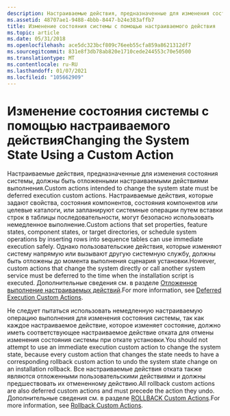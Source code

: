 ```yaml
---
description: Настраиваемые действия, предназначенные для изменения состояния системы, должны быть отложенными настраиваемыми действиями выполнения.
ms.assetid: 48707ae1-9488-4bbb-8447-b24e383affb7
title: Изменение состояния системы с помощью настраиваемого действия
ms.topic: article
ms.date: 05/31/2018
ms.openlocfilehash: ace5dc323bcf809c76eeb55cfa859a8621312df7
ms.sourcegitcommit: 831e8f3db78ab820e1710cede244553c70e50500
ms.translationtype: MT
ms.contentlocale: ru-RU
ms.lasthandoff: 01/07/2021
ms.locfileid: "105662909"
---
```

# <a name="changing-the-system-state-using-a-custom-action"></a><span data-ttu-id="33b6c-103">Изменение состояния системы с помощью настраиваемого действия</span><span class="sxs-lookup"><span data-stu-id="33b6c-103">Changing the System State Using a Custom Action</span></span>

<span data-ttu-id="33b6c-104">Настраиваемые действия, предназначенные для изменения состояния системы, должны быть отложенными настраиваемыми действиями выполнения.</span><span class="sxs-lookup"><span data-stu-id="33b6c-104">Custom actions intended to change the system state must be deferred execution custom actions.</span></span> <span data-ttu-id="33b6c-105">Настраиваемые действия, которые задают свойства, состояния компонентов, состояния компонентов или целевые каталоги, или запланируют системные операции путем вставки строк в таблицы последовательности, могут безопасно использовать немедленное выполнение.</span><span class="sxs-lookup"><span data-stu-id="33b6c-105">Custom actions that set properties, feature states, component states, or target directories, or schedule system operations by inserting rows into sequence tables can use immediate execution safely.</span></span> <span data-ttu-id="33b6c-106">Однако пользовательские действия, которые изменяют систему напрямую или вызывают другую системную службу, должны быть отложены до момента выполнения сценария установки.</span><span class="sxs-lookup"><span data-stu-id="33b6c-106">However, custom actions that change the system directly or call another system service must be deferred to the time when the installation script is executed.</span></span> <span data-ttu-id="33b6c-107">Дополнительные сведения см. в разделе [Отложенное выполнение настраиваемых действий](deferred-execution-custom-actions.md).</span><span class="sxs-lookup"><span data-stu-id="33b6c-107">For more information, see [Deferred Execution Custom Actions](deferred-execution-custom-actions.md).</span></span>

<span data-ttu-id="33b6c-108">Не следует пытаться использовать немедленную настраиваемую операцию выполнения для изменения состояния системы, так как каждое настраиваемое действие, которое изменяет состояние, должно иметь соответствующее настраиваемое действие отката для отмены изменения состояния системы при откате установки.</span><span class="sxs-lookup"><span data-stu-id="33b6c-108">You should not attempt to use an immediate execution custom action to change the system state, because every custom action that changes the state needs to have a corresponding rollback custom action to undo the system state change on an installation rollback.</span></span> <span data-ttu-id="33b6c-109">Все настраиваемые действия отката также являются отложенными пользовательскими действиями и должны предшествовать их отмененному действию.</span><span class="sxs-lookup"><span data-stu-id="33b6c-109">All rollback custom actions are also deferred custom actions and must precede the action they undo.</span></span> <span data-ttu-id="33b6c-110">Дополнительные сведения см. в разделе [ROLLBACK Custom Actions](rollback-custom-actions.md).</span><span class="sxs-lookup"><span data-stu-id="33b6c-110">For more information, see [Rollback Custom Actions](rollback-custom-actions.md).</span></span>

 

 



